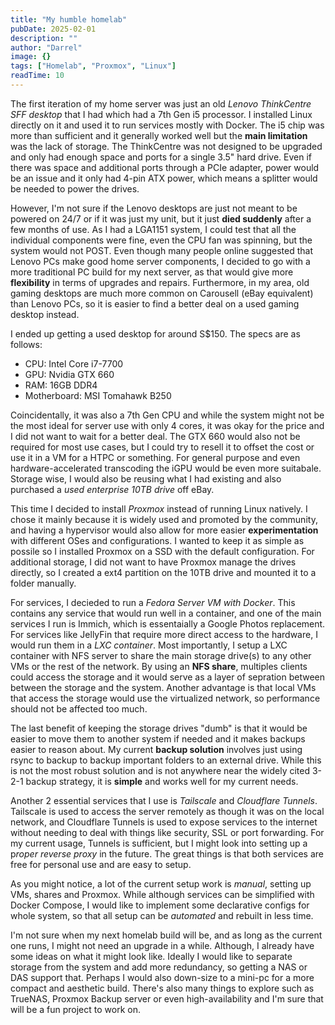 ```yaml
---
title: "My humble homelab"
pubDate: 2025-02-01
description: ""
author: "Darrel"
image: {}
tags: ["Homelab", "Proxmox", "Linux"]
readTime: 10
---
```



The first iteration of my home server was just an old *Lenovo ThinkCentre SFF desktop* that I had which had a 7th Gen i5 processor. I installed Linux directly on it and used it to run services mostly with Docker. The i5 chip was more than sufficient and it generally worked well but the **main limitation** was the lack of storage. The ThinkCentre was not designed to be upgraded and only had enough space and ports for a single 3.5" hard drive. Even if there was space and additional ports through a PCIe adapter, power would be an issue and it only had 4-pin ATX power, which means a splitter would be needed to power the drives.

However, I'm not sure if the Lenovo desktops are just not meant to be powered on 24/7 or if it was just my unit, but it just **died suddenly** after a few months of use. As I had a LGA1151 system, I could test that all the individual components were fine, even the CPU fan was spinning, but the system would not POST. Even though many people online suggested that Lenovo PCs make good home server components, I decided to go with a more traditional PC build for my next server, as that would give more **flexibility** in terms of upgrades and repairs. Furthermore, in my area, old gaming desktops are much more common on Carousell (eBay equivalent) than Lenovo PCs, so it is easier to find a better deal on a used gaming desktop instead.

I ended up getting a used desktop for around S$150. The specs are as follows:

- CPU: Intel Core i7-7700
- GPU: Nvidia GTX 660
- RAM: 16GB DDR4
- Motherboard: MSI Tomahawk B250

Coincidentally, it was also a 7th Gen CPU and while the system might not be the most ideal for server use with only 4 cores, it was okay for the price and I did not want to wait for a better deal. The GTX 660 would also not be required for most use cases, but I could try to resell it to offset the cost or use it in a VM for a HTPC or something. For general purpose and even hardware-accelerated transcoding the iGPU would be even more suitabale. Storage wise, I would also be reusing what I had existing and also purchased a *used enterprise 10TB drive* off eBay.

This time I decided to install *Proxmox* instead of running Linux natively. I chose it mainly because it is widely used and promoted by the community, and having a hypervisor would also allow for more easier **experimentation** with different OSes and configurations. I wanted to keep it as simple as possile so I installed Proxmox on a SSD with the default configuration. For additional storage, I did not want to have Proxmox manage the drives directly, so I created a ext4 partition on the 10TB drive and mounted it to a folder manually.

For services, I decieded to run a *Fedora Server VM with Docker*. This contains any service that would run well in a container, and one of the main services I run is Immich, which is essentaially a Google Photos replacement. For services like JellyFin that require more direct access to the hardware, I would run them in a *LXC container*. Most importantly, I setup a LXC container with NFS server to share the main storage drive(s) to any other VMs or the rest of the network. By using an **NFS share**, multiples clients could access the storage and it would serve as a layer of sepration between between the storage and the system. Another advantage is that local VMs that access the storage would use the virtualized network, so performance should not be affected too much.

The last benefit of keeping the storage drives "dumb" is that it would be easier to move them to another system if needed and it makes backups easier to reason about. My current **backup solution** involves just using rsync to backup to backup important folders to an external drive. While this is not the most robust solution and is not anywhere near the widely cited 3-2-1 backup strategy, it is **simple** and works well for my current needs.

Another 2 essential services that I use is *Tailscale* and *Cloudflare Tunnels*. Tailscale is used to access the server remotely as though it was on the local network, and Cloudflare Tunnels is used to expose services to the internet without needing to deal with things like security, SSL or port forwarding. For my current usage, Tunnels is sufficient, but I might look into setting up a p*roper reverse proxy* in the future. The great things is that both services are free for personal use and are easy to setup.

As you might notice, a lot of the current setup work is *manual*, setting up VMs, shares and Proxmox. While although services can be simplified with Docker Compose, I would like to implement some declarative configs for whole system, so that all setup can be *automated* and rebuilt in less time. 

I'm not sure when my next homelab build will be, and as long as the current one runs, I might not need an upgrade in a while. Although, I already have some ideas on what it might look like. Ideally I would like to separate storage from the system and add more redundancy, so getting a NAS or DAS support that. Perhaps I would also down-size to a mini-pc for a more compact and aesthetic build. There's also many things to explore such as TrueNAS, Proxmox Backup server or even high-availability and I'm sure that will be a fun project to work on.